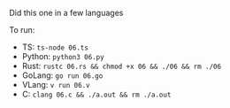 Did this one in a few languages

To run:
- TS: `ts-node 06.ts`
- Python: `python3 06.py`
- Rust: `rustc 06.rs && chmod +x 06 && ./06 && rm ./06` 
- GoLang: `go run 06.go`
- VLang: `v run 06.v`
- C: `clang 06.c && ./a.out && rm ./a.out`
